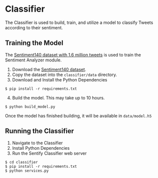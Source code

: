 # Classifier

The Classifier is used to build, train, and utilize a model to classify Tweets according to their sentiment.

## Training the Model

The [Sentiment140 dataset with 1.6 million tweets](https://www.kaggle.com/kazanova/sentiment140) is used to train the
Sentiment Analyzer module.

1. Download the [Sentiment140 dataset](https://www.kaggle.com/kazanova/sentiment140).
2. Copy the dataset into the `classifier/data` directory.
3. Download and Install the Python Dependencies
```shell
$ pip install -r requirements.txt
```
4. Build the model. This may take up to 10 hours.
```shell
$ python build_model.py
```

Once the model has finished building, it will be available in `data/model.h5`

## Running the Classifier
1. Navigate to the Classifier
2. Install Python Dependencies
3. Run the Sentify Classifier web server

```shell script
$ cd classifier
$ pip install -r requirements.txt
$ python services.py
```
